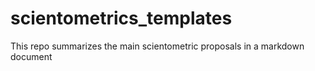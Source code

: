 # scientometrics_templates
This repo summarizes the main scientometric proposals in a markdown document
